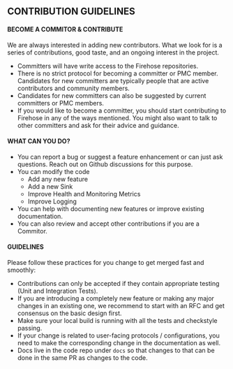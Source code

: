## CONTRIBUTION GUIDELINES
#### BECOME A COMMITOR & CONTRIBUTE

We are always interested in adding new contributors. What we look for is a series of contributions, good taste, and an ongoing interest in the project.

* Committers will have write access to the Firehose repositories.
* There is no strict protocol for becoming a committer or PMC member. Candidates for new committers are typically people that are active contributors and community members.
* Candidates for new committers can also be suggested by current committers or PMC members.
* If you would like to become a committer, you should start contributing to Firehose in any of the ways mentioned. You might also want to talk to other committers and ask for their advice and guidance.


#### WHAT CAN YOU DO?
* You can report a bug or suggest a feature enhancement or can just ask questions. Reach out on Github discussions for this purpose.
* You can modify the code
    * Add any new feature
    * Add a new Sink
    * Improve Health and Monitoring Metrics
    * Improve Logging
* You can help with documenting new features or improve existing documentation.
* You can also review and accept other contributions if you are a Commitor.


#### GUIDELINES
Please follow these practices for you change to get merged fast and smoothly:

* Contributions can only be accepted if they contain appropriate testing (Unit and Integration Tests).
* If you are introducing a completely new feature or making any major changes in an existing one, we recommend to start with an RFC and get consensus on the basic design first.
* Make sure your local build is running with all the tests and checkstyle passing.
* If your change is related to user-facing protocols / configurations, you need to make the corresponding change in the documentation as well.
* Docs live in the code repo under `docs` so that changes to that can be done in the same PR as changes to the code.